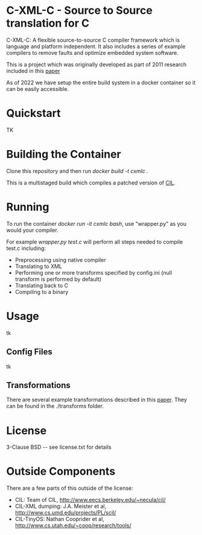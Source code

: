 # C-XML-C - Source to Source translation for C

C-XML-C: A flexible source-to-source C compiler framework which is language
and platform independent. It also includes a series of example compilers to
remove faults and optimize embedded system software.

This is a project which was originally developed as part of 2011 research included in this [paper](https://engagedscholarship.csuohio.edu/etdarchive/196/)

As of 2022 we have setup the entire build system in a docker container so it can be easily accessible.

# Quickstart
TK

# Building the Container
Clone this repository and then run _docker build -t cxmlc ._

This is a multistaged build which compiles a patched version of [CIL](https://github.com/cil-project/cil/).   

# Running
To run the container _docker run -it cxmlc bash_, use "wrapper.py" as you would your compiler.

For example _wrapper.py test.c_ will perform all steps needed to compile test.c including:
* Preprocessing using native compiler
* Translating to XML
* Performing one or more transforms specified by config.ini (null transform is performed by default)
* Translating back to C
* Compiling to a binary

# Usage
tk
## Config Files
tk

## Transformations
There are several example transformations described in this [paper](https://engagedscholarship.csuohio.edu/etdarchive/196/). They can be found in the ./transforms folder.

# License
3-Clause BSD -- see license.txt for details

# Outside Components
There are a few parts of this outside of the license:

* CIL: Team of CIL, http://www.eecs.berkeley.edu/~necula/cil/
* CIL-XML dumping: J.A. Meister et al, http://www.cs.umd.edu/projects/PL/scil/
* CIL-TinyOS: Nathan Cooprider et al, http://www.cs.utah.edu/~coop/research/tools/